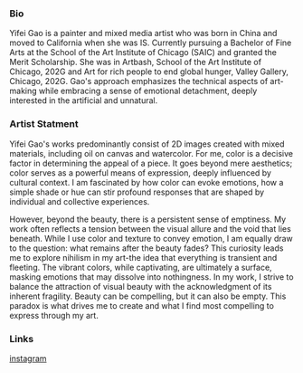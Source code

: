 ### Bio

Yifei Gao is a painter and mixed media artist who was born in China and moved to
California when she was IS. Currently pursuing a Bachelor of Fine Arts at the School of the Art
Institute of Chicago (SAIC) and granted the Merit Scholarship. She was in Artbash, School of
the Art Institute of Chicago, 202G and Art for rich people to end global hunger, Valley Gallery,
Chicago, 202G. Gao's approach emphasizes the technical aspects of art-making while
embracing a sense of emotional detachment, deeply interested in the artificial and unnatural.

### Artist Statment

Yifei Gao's works predominantly consist of 2D images created with mixed materials,
including oil on canvas and watercolor. For me, color is a decisive factor in determining the
appeal of a piece. It goes beyond mere aesthetics; color serves as a powerful means of
expression, deeply influenced by cultural context. I am fascinated by how color can evoke
emotions, how a simple shade or hue can stir profound responses that are shaped by individual
and collective experiences.

However, beyond the beauty, there is a persistent sense of emptiness. My work often
reflects a tension between the visual allure and the void that lies beneath. While I use color and
texture to convey emotion, I am equally draw to the question: what remains after the beauty
fades? This curiosity leads me to explore nihilism in my art-the idea that everything is
transient and fleeting. The vibrant colors, while captivating, are ultimately a surface, masking
emotions that may dissolve into nothingness. In my work, I strive to balance the attraction of
visual beauty with the acknowledgment of its inherent fragility. Beauty can be compelling, but
it can also be empty. This paradox is what drives me to create and what I find most compelling
to express through my art.

### Links

[instagram](https://www.instagram.com/fay_yifeigao_artwork/)
